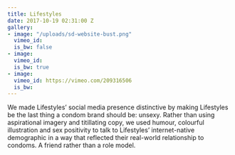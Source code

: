 ```yaml
---
title: Lifestyles
date: 2017-10-19 02:31:00 Z
gallery:
- image: "/uploads/sd-website-bust.png"
  vimeo_id: 
  is_bw: false
- image: 
  vimeo_id: 
  is_bw: true
- image: 
  vimeo_id: https://vimeo.com/209316506
  is_bw: 
---
```


We made Lifestyles’ social media presence distinctive by making Lifestyles be the last thing a condom brand should be: unsexy. Rather than using aspirational imagery and titillating copy, we used humour, colourful illustration and sex positivity to talk to Lifestyles’ internet-native demographic in a way that reflected their real-world relationship to condoms. A friend rather than a role model.